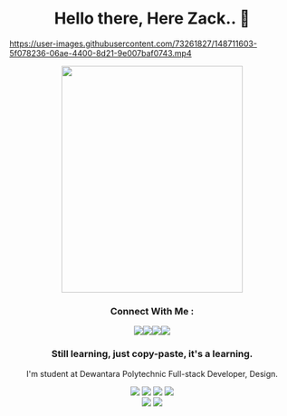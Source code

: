 ## <h1 align="center">Hello there, Here Zack.. 👋</h1>

https://user-images.githubusercontent.com/73261827/148711603-5f078236-06ae-4400-8d21-9e007baf0743.mp4

<p align="center"><img src="" width="320" height="400"></p>

<h3 align="center">Connect With Me :</h3>
<p align="center"><a href="https://facebook.com/muhammadzakizn"><img src="https://img.icons8.com/color/48/000000/facebook.png"></a><align="center"><a href="https://instagram.com/muhammadzakizn"><img src="https://img.icons8.com/fluency/48/000000/instagram-new.png"></a><align="center"><a href="https://twitter/muhammadzakizn"><img src="https://img.icons8.com/color/48/000000/twitter--v2.png"/></a><align="center"><a href="https://www.youtube.com/channel/UCR3E7NBQM_AtThVoiHJhHZg"><img src="https://img.icons8.com/color/48/000000/youtube-play.png"/></a>

<div align="center">
<h3>Still learning, just copy-paste, it's a learning.</h3>
<p1>I'm student at Dewantara Polytechnic</p1>
<p1>Full-stack Developer, Design.</p1>
</div>

  
<p align="center">
  <img src="https://img.shields.io/badge/-JavaScript-black?style=flat-square&logo=javascript" />
  <img src="https://img.shields.io/badge/-Node.js-black?style=flat-square&logo=Node.js" />
  <img src="https://img.shields.io/badge/-HTML5-black?style=flat-square&logo=html5&logoColor=e34f26" />
  <img src="https://img.shields.io/badge/-GitHub-black?style=flat-square&logo=github" /> <br>
  <img src="https://img.shields.io/badge/-Python-black?style=flat-square&logo=python" />
  <img src="https://img.shields.io/badge/-Windows-black?style=flat-square&logo=windows" />


  
<!--END_SECTION:activity-->
